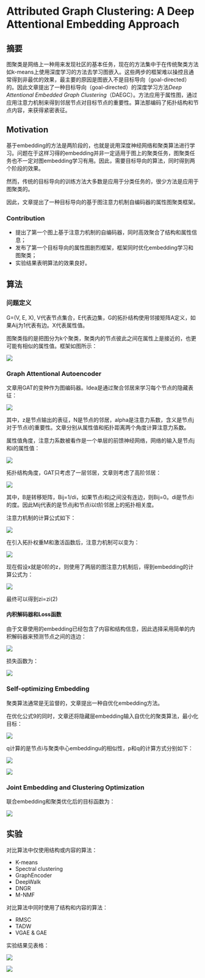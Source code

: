 <script id="MathJax-script" async src="../_static/js/tex-mml-chtml.js"></script>

# Attributed Graph Clustering: A Deep Attentional Embedding Approach
## 摘要
图聚类是网络上一种用来发现社区的基本任务，现在的方法集中于在传统聚类方法如k-means上使用深度学习的方法去学习图嵌入。这些两步的框架难以操控且通常得到非最优的效果，最主要的原因是图嵌入不是目标导向（goal-directed）的。因此文章提出了一种目标导向（goal-directed）的深度学习方法*Deep Attentional Embedded Graph Clustering*（DAEGC）。方法应用于属性图，通过应用注意力机制来得到邻居节点对目标节点的重要性。算法那编码了拓扑结构和节点内容，来获得紧密表征。
## Motivation
基于embedding的方法是两阶段的，也就是说用深度神经网络和聚类算法进行学习。问题在于这样习得的embedding并非一定适用于图上的聚类任务，图聚类任务也不一定对图embedding学习有用。因此，需要目标导向的算法，同时得到两个阶段的效果。  

然而，传统的目标导向的训练方法大多数是应用于分类任务的，很少方法是应用于图聚类的。

因此，文章提出了一种目标导向的基于图注意力机制自编码器的属性图聚类框架。
### Contribution
* 提出了第一个图上基于注意力机制的自编码器，同时高效聚合了结构和属性信息；
* 发布了第一个目标导向的属性图剧烈框架，框架同时优化embedding学习和图聚类；
* 实验结果表明算法的效果良好。

## 算法
### 问题定义
G=(V, E, X), V代表节点集合，E代表边集，G的拓扑结构使用邻接矩阵A定义，如果Aij为1代表有边。X代表属性值。

图聚类指的是把图分为k个聚类，聚类内的节点彼此之间在属性上是接近的，也更可能有相似的属性值。框架如图所示：

![](./img/DAEGC/fig2.png)

### Graph Attentional Autoencoder
文章用GAT的变种作为图编码器。Idea是通过聚合邻居来学习每个节点的隐藏表征：

![](./img/DAEGC/formula_1.png)

其中，z是节点输出的表征，N是节点的邻居，alpha是注意力系数，含义是节点j对于节点i的重要性。文章分别从属性值和拓扑距离两个角度计算注意力系数。

属性值角度，注意力系数被看作是一个单层的前馈神经网络，网络的输入是节点j和i的属性值：

![](./img/DAEGC/formula_2.png)

拓扑结构角度，GAT只考虑了一层邻居，文章则考虑了高阶邻居：

![](./img/DAEGC/formula_3.png)

其中，B是转移矩阵，Bij=1/di，如果节点i和j之间没有连边，则Bij=0。di是节点i的度。因此Mij代表的是节点j和节点i以t阶邻居上的拓扑相关度。

注意力机制的计算公式如下：

![](./img/DAEGC/formula_4.png)

在引入拓扑权重M和激活函数后，注意力机制可以变为：

![](./img/DAEGC/formula_5.png)

现在假设x就是0阶的z，则使用了两层的图注意力机制后，得到embedding的计算公式为：

![](./img/DAEGC/formula_6_7.png)

最终可以得到zi=zi(2)

#### 内积解码器和Loss函数
由于文章使用的embedding已经包含了内容和结构信息，因此选择采用简单的内积解码器来预测节点之间的连边：  

![](./img/DAEGC/formula_8.png)

损失函数为：

![](./img/DAEGC/formula_9.png)
### Self-optimizing Embedding
聚类算法通常是无监督的，文章提出一种自优化embedding方法。

在优化公式9的同时，文章还将隐藏层embedding输入自优化的聚类算法，最小化目标：

![](./img/DAEGC/formula_10.png)

q计算的是节点i与聚类中心embeddingu的相似性，p和q的计算方式分别如下：

![](./img/DAEGC/formula_11.png)

![](./img/DAEGC/formula_12.png)

### Joint Embedding and Clustering Optimization
联合embedding和聚类优化后的目标函数为：

![](./img/DAEGC/formula_13.png)
## 实验
对比算法中仅使用结构或内容的算法：
* K-means
* Spectral clustering
* GraphEncoder
* DeepWalk
* DNGR
* M-NMF

对比算法中同时使用了结构和内容的算法：
* RMSC
* TADW
* VGAE & GAE

实验结果见表格：

![](img/DAEGC/table_2_3.png)

![](img/DAEGC/table_4.png)
